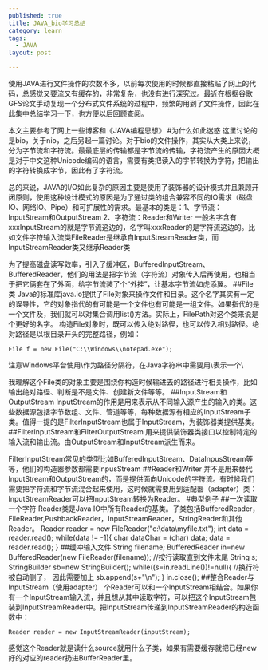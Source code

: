 ```yaml
---
published: true
title: JAVA_bio学习总结
category: learn
tags: 
  - JAVA
layout: post

---
```

使用JAVA进行文件操作的次数不多，以前每次使用的时候都直接粘贴了网上的代码，总感觉又要流又有缓存的，非常复杂，也没有进行深究过。最近在根据谷歌GFS论文手动复现一个分布式文件系统的过程中，频繁的用到了文件操作，因此在此集中总结学习一下，也方便以后回顾查阅。

本文主要参考了网上一些博客和《JAVA编程思想》
#为什么如此迷惑
这里讨论的是bio，关于nio，之后另起一篇讨论。对于bio的文件操作，其实从大类上来说，分为字节流和字符流。最最底层的传输都是字节流的传输，字符流产生的原因大概是对于中文这种Unicode编码的语言，需要有类把读入的字节转换为字符，把输出的字符转换成字节，因此有了字符流。

总的来说，JAVA的I/O如此复杂的原因主要是使用了装饰器的设计模式并且兼顾开闭原则，使用这种设计模式的原因是为了通过类的组合兼容不同的IO需求（磁盘IO、网络IO、Pipe）和可扩展性的需求。最基本的类是：1、字节流：InputStream和OutputStream 2、字符流：Reader和Writer
一般名字含有xxxInputStream的就是字节流这边的，名字叫xxxReader的是字符流这边的。比如文件字符输入流类FileReader是继承自InputStreamReader类，而InputStreamReader类又继承Reader类

为了提高磁盘读写效率，引入了缓冲区，BufferedInputStream、BufferedReader，他们的用法是把字节流（字符流）对象传入后再使用，也相当于把它俩套在了外面，给字节流装了个“外挂”，让基本字节流如虎添翼。
##File类
Java的标准库java.io提供了File对象来操作文件和目录。这个名字其实有一定的误导性，它的对象指代的有可能是一个文件也有可能是一组文件。如果指代的是一个文件及，我们就可以对集合调用list()方法。实际上，FilePath对这个类来说是个更好的名字。
构造File对象时，既可以传入绝对路径，也可以传入相对路径。绝对路径是以根目录开头的完整路径，例如：

    File f = new File("C:\\Windows\\notepad.exe");
注意Windows平台使用\作为路径分隔符，在Java字符串中需要用\\表示一个\

我理解这个File类的对象主要是围绕你构造时候输进去的路径进行相关操作，比如输出绝对路径、判断是不是文件、创建新文件等等。
##InputStream和OutputStream
InputStream的作用是用来表示从不同输入源产生的输入的类。这些数据源包括字节数组、文件、管道等等，每种数据源有相应的InputStream子类。值得一提的是FilterInputStream也属于InputStream，为装饰器类提供基类。
##FilterInputStream和FilterOutputStream
用来提供装饰器类接口以控制特定的输入流和输出流。由OutputStream和InputStream派生而来。

FilterInputStream常见的类型比如BufferedInputStream、DataInpusStream等等，他们的构造器参数都需要InpusStream
##Reader和Writer
并不是用来替代InputStream和OutputStream的，而是提供面向Unicode的字符流。有时候我们需要把字符流和字节流混合起来使用，这时候就需要用到适配器（adapter）类：InputStreamReader可以把InputStream转换为Reader。
#典型例子
##一次读取一个字符
Reader类是Java IO中所有Reader的基类。子类包括BufferedReader，FileReader,PushbackReader，InputStreamReader，StringReader和其他Reader。
    Reader reader = new FileReader("c:\\data\\myfile.txt"); 
    int data = reader.read();
    while(data != -1){
    char dataChar = (char) data;
    data = reader.read();
    }
##缓冲输入文件
    String filename;
    BufferedReader in=new BufferedReader(new FileReader(filename));
    //按行读取直到文件末尾
    String s;
    StringBuilder sb=new StringBuilder();
    while((s=in.readLine())!=null){
    //换行符被自动删了， 因此需要加上
    sb.append(s+"\n");
    }
    in.close();
##整合Reader与InputStream（使用adapter）
个Reader可以和一个InputStream相结合。如果你有一个InputStream输入流，并且想从其中读取字符，可以把这个InputStream包装到InputStreamReader中。把InputStream传递到InputStreamReader的构造函数中：
    
    Reader reader = new InputStreamReader(inputStream);
感觉这个Reader就是读什么source就用什么子类，如果有需要缓存就把已经new好的对应的reader扔进BufferReader里。

